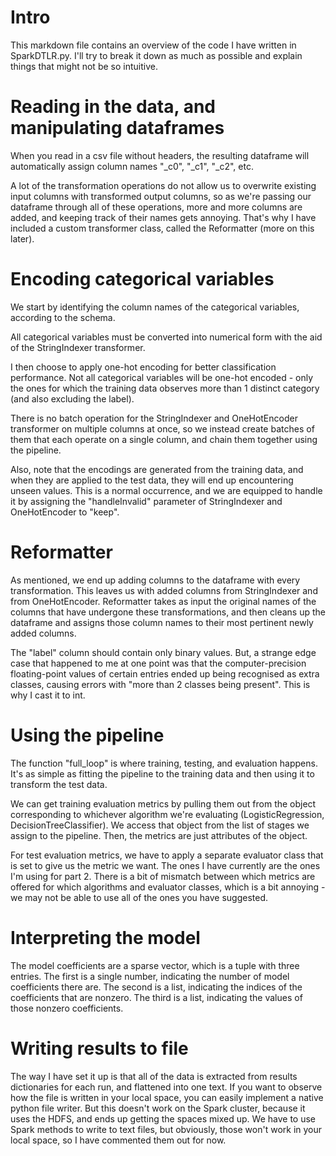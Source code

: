 # Intro

This markdown file contains an overview of the code I have written in SparkDTLR.py. I'll try to break it down as much as possible and explain things that might not be so intuitive.

# Reading in the data, and manipulating dataframes

When you read in a csv file without headers, the resulting dataframe will automatically assign column names "_c0", "_c1", "_c2", etc.

A lot of the transformation operations do not allow us to overwrite existing input columns with transformed output columns, so as we're passing our dataframe through all of these operations, more and more columns are added, and keeping track of their names gets annoying. That's why I have included a custom transformer class, called the Reformatter (more on this later).

# Encoding categorical variables

We start by identifying the column names of the categorical variables, according to the schema.

All categorical variables must be converted into numerical form with the aid of the StringIndexer transformer.

I then choose to apply one-hot encoding for better classification performance. Not all categorical variables will be one-hot encoded - only the ones for which the training data observes more than 1 distinct category (and also excluding the label).

There is no batch operation for the StringIndexer and OneHotEncoder transformer on multiple columns at once, so we instead create batches of them that each operate on a single column, and chain them together using the pipeline.

Also, note that the encodings are generated from the training data, and when they are applied to the test data, they will end up encountering unseen values. This is a normal occurrence, and we are equipped to handle it by assigning the "handleInvalid" parameter of StringIndexer and OneHotEncoder to "keep".

# Reformatter

As mentioned, we end up adding columns to the dataframe with every transformation. This leaves us with added columns from StringIndexer and from OneHotEncoder. Reformatter takes as input the original names of the columns that have undergone these transformations, and then cleans up the dataframe and assigns those column names to their most pertinent newly added columns.

The "label" column should contain only binary values. But, a strange edge case that happened to me at one point was that the computer-precision floating-point values of certain entries ended up being recognised as extra classes, causing errors with "more than 2 classes being present". This is why I cast it to int.

# Using the pipeline

The function "full_loop" is where training, testing, and evaluation happens. It's as simple as fitting the pipeline to the training data and then using it to transform the test data.

We can get training evaluation metrics by pulling them out from the object corresponding to whichever algorithm we're evaluating (LogisticRegression, DecisionTreeClassifier). We access that object from the list of stages we assign to the pipeline. Then, the metrics are just attributes of the object.

For test evaluation metrics, we have to apply a separate evaluator class that is set to give us the metric we want. The ones I have currently are the ones I'm using for part 2. There is a bit of mismatch between which metrics are offered for which algorithms and evaluator classes, which is a bit annoying - we may not be able to use all of the ones you have suggested.

# Interpreting the model

The model coefficients are a sparse vector, which is a tuple with three entries. The first is a single number, indicating the number of model coefficients there are. The second is a list, indicating the indices of the coefficients that are nonzero. The third is a list, indicating the values of those nonzero coefficients.

# Writing results to file

The way I have set it up is that all of the data is extracted from results dictionaries for each run, and flattened into one text. If you want to observe how the file is written in your local space, you can easily implement a native python file writer. But this doesn't work on the Spark cluster, because it uses the HDFS, and ends up getting the spaces mixed up. We have to use Spark methods to write to text files, but obviously, those won't work in your local space, so I have commented them out for now.